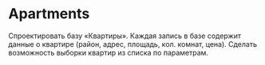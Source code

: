 # Apartments

Спроектировать базу «Квартиры». Каждая запись в базе содержит данные о квартире (район, адрес, площадь, 
кол. комнат, цена). Сделать возможность выборки квартир из списка по параметрам.